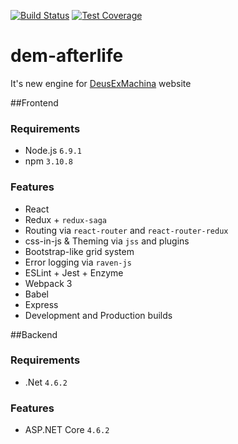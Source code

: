 [![Build Status](https://travis-ci.org/AndreyShpilevoy/dem-afterlife.svg?branch=master)](https://travis-ci.org/AndreyShpilevoy/dem-afterlife)
[![Test Coverage](https://codeclimate.com/github/AndreyShpilevoy/dem-afterlife/badges/coverage.svg)](https://codeclimate.com/github/AndreyShpilevoy/dem-afterlife/coverage)

# dem-afterlife
It's new engine for [DeusExMachina](http://dem.org.ua) website

##Frontend
### Requirements
- Node.js ```6.9.1```
- npm ```3.10.8```

### Features
- React
- Redux + ```redux-saga```
- Routing via ```react-router``` and ```react-router-redux```
- css-in-js & Theming via ```jss``` and plugins
- Bootstrap-like grid system
- Error logging via ```raven-js```
- ESLint + Jest + Enzyme
- Webpack 3
- Babel
- Express
- Development and Production builds

##Backend
### Requirements
- .Net ```4.6.2```

### Features
- ASP.NET Core ```4.6.2```


